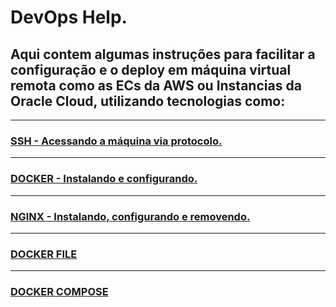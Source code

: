 # DevOps Help.

## Aqui contem algumas instruções para facilitar a configuração e o deploy em máquina virtual remota como as ECs da AWS ou Instancias da Oracle Cloud, utilizando tecnologias como: 

****
### [ SSH - Acessando a máquina via protocolo.](AcessoSSH.md)

****
### [ DOCKER - Instalando e configurando.](Docker.md)

****
### [ NGINX - Instalando, configurando e removendo.](Nginx.md)

****
### [ DOCKER FILE](./LayoutsDocker/Docker-file.md)

****
### [ DOCKER COMPOSE](./LayoutsDocker/DockerCompose.md)
